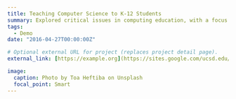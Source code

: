 ```yaml
---
title: Teaching Computer Science to K-12 Students
summary: Explored critical issues in computing education, with a focus on access and equity. Facilitated conceptual and skill development utilizing fundamental programming concepts such as flow of control, abstraction, and algorithms within a novice programming framework. Implemented innovative computer science teaching methodologies and assessment techniques to foster deep understanding among K-12 Students. Class Project: `[LINK]`.
tags:
  - Demo
date: "2016-04-27T00:00:00Z"

# Optional external URL for project (replaces project detail page).
external_link: [https://example.org](https://sites.google.com/ucsd.edu/sumoon/home)

image:
  caption: Photo by Toa Heftiba on Unsplash
  focal_point: Smart
---
```

